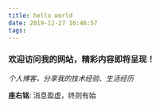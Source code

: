 ```yaml
---
title: hello world
date: 2019-12-27 16:46:57
tags:
---
```

### 欢迎访问我的网站，精彩内容即将呈现！ ###

*个人博客，分享我的技术经验、生活经历*

**座右铭**: 消息盈虚，终则有始
